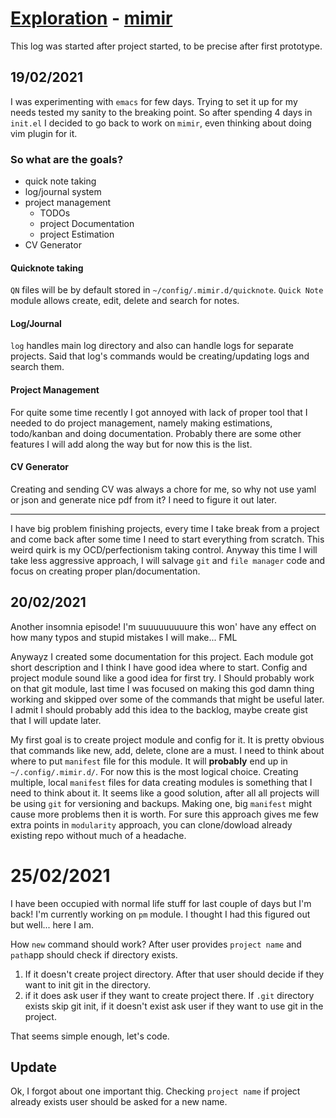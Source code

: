# [Exploration](readme.md) - [mimir](https://github.com/Huginn18/mimir)
This log was started after project started, to be precise after first prototype.


## 19/02/2021
I was experimenting with `emacs` for few days. Trying to set it up for my needs tested my sanity to the breaking point. So after spending 4 days in `init.el` I decided to go back to work on `mimir`, even thinking about doing vim plugin for it.

### So what are the goals?
- quick note taking
- log/journal system
- project management
	- TODOs
	- project Documentation
	- project Estimation
- CV Generator

#### Quicknote taking
`QN` files will be by default stored in `~/config/.mimir.d/quicknote`. `Quick Note` module allows create, edit, delete and search for notes.

#### Log/Journal
`log` handles main log directory and also can handle logs for separate projects. Said that log's commands would be creating/updating logs and search them.

#### Project Management
For quite some time recently I got annoyed with lack of proper tool that I needed to do project management, namely making estimations, todo/kanban and doing documentation. Probably there are some other features I will add along the way but for now this is the list.

#### CV Generator
Creating and sending CV was always a chore for me, so why not use yaml or json and generate nice pdf from it? I need to figure it out later.

- - -

I have big problem finishing projects, every time I take break from a project and come back after some time I need to start everything from scratch. This weird quirk is my OCD/perfectionism taking control. Anyway this time I will take less aggressive approach, I will salvage `git` and `file manager` code and focus on creating proper plan/documentation.


## 20/02/2021
Another insomnia episode! I'm suuuuuuuuure this won' have any effect on how many typos and stupid mistakes I will make... FML

Anywayz I created some documentation for this project. Each module got short description and I think I have good idea where to start. Config and project module sound like a good idea for first try. I Should probably work on that git module, last time I was focused on making this god damn thing working and skipped over some of the commands that might be useful later. I admit I should probably add this idea to the backlog, maybe create gist that I will update later.

My first goal is to create project module and config for it. It is pretty obvious that commands like new, add, delete, clone are a must. I need to think about where to put `manifest` file for this module. It will __probably__ end up in `~/.config/.mimir.d/`. For now this is the most logical choice. Creating multiple, local `manifest` files for data creating modules is something that I need to think about it. It seems like a good solution, after all all projects will be using `git` for versioning and backups. Making one, big `manifest` might cause more problems then it is worth. For sure this approach gives me few extra points in `modularity` approach, you can clone/dowload already existing repo without much of a headache.

# 25/02/2021
I have been occupied with normal life stuff for last couple of days but I'm back! I'm currently working on `pm` module. I thought I had this figured out but well... here I am.

How `new` command should work? After user provides `project name` and `path`app should check if directory exists.

1. If it doesn't create project directory. After that user should decide if they want to init git in the directory.
2. if it does ask user if they want to create project there. If `.git` directory exists skip git init, if it doesn't exist ask user if they want to use git in the project.

That seems simple enough, let's code.

## Update
Ok, I forgot about one important thig. Checking `project name` if project already exists user should be asked for a new name.
